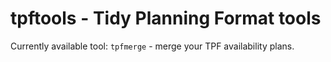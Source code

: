 tpftools - Tidy Planning Format tools
=====================================

Currently available tool: `tpfmerge` - merge your TPF availability plans.
